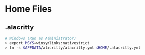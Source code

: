 # Home Files

## .alacritty

```bash
# Windows (Run as Administrator)
> export MSYS=winsymlinks:nativestrict
> ln -s $APPDATA/alacritty/alacritty.yml $HOME/.alacritty.yml
```